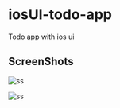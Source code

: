 # iosUI-todo-app

Todo app with ios ui

## ScreenShots

![ss](https://gcdnb.pbrd.co/images/9IxVSEmg4Yco.png?o=1)

![ss](https://gcdnb.pbrd.co/images/kJAMwIHqqJr7.png?o=1)
